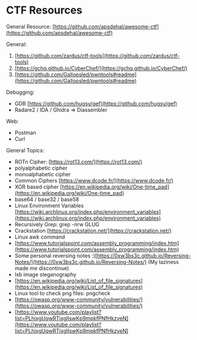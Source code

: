 # CTF Resources

General Resource:  [https://github.com/apsdehal/awesome-ctf](https://github.com/apsdehal/awesome-ctf)

General:
1. [https://github.com/zardus/ctf-tools](https://github.com/zardus/ctf-tools)
2. [https://gchq.github.io/CyberChef/](https://gchq.github.io/CyberChef/)
3. [https://github.com/Gallopsled/pwntools#readme](https://github.com/Gallopsled/pwntools#readme)


Debugging:
- GDB [https://github.com/hugsy/gef](https://github.com/hugsy/gef)
- Radare2 / IDA / Ghidra => Diassembler

Web:
- Postman
- Curl

General Topics:

- ROTn Cipher: [https://rot13.com/](https://rot13.com/)
- polyalphabetic cipher
- monoalphabetic cipher
- Common Ciphers [https://www.dcode.fr/](https://www.dcode.fr/)
- XOR based cipher [https://en.wikipedia.org/wiki/One-time_pad](https://en.wikipedia.org/wiki/One-time_pad)
- base64 / base32 / base58
- Linux Environment Variables [https://wiki.archlinux.org/index.php/environment_variables](https://wiki.archlinux.org/index.php/environment_variables)
- Recursively Grep: grep -nrw GLUG
- Crackstation [https://crackstation.net/](https://crackstation.net/)
- Linux awk command
- [https://www.tutorialspoint.com/assembly_programming/index.htm](https://www.tutorialspoint.com/assembly_programming/index.htm)
- Some personal reversing notes :)[https://0xw3bs3c.github.io/Reversing-Notes/](https://0xw3bs3c.github.io/Reversing-Notes/) (My laziness made me discontinue)
- lsb image steganography
- [https://en.wikipedia.org/wiki/List_of_file_signatures](https://en.wikipedia.org/wiki/List_of_file_signatures)
- Linux tool to check png files: pngcheck
- [https://owasp.org/www-community/vulnerabilities/](https://owasp.org/www-community/vulnerabilities/)
- [https://www.youtube.com/playlist?list=PLhixgUqwRTjxglIswKp9mpkfPNfHkzyeN](https://www.youtube.com/playlist?list=PLhixgUqwRTjxglIswKp9mpkfPNfHkzyeN)
